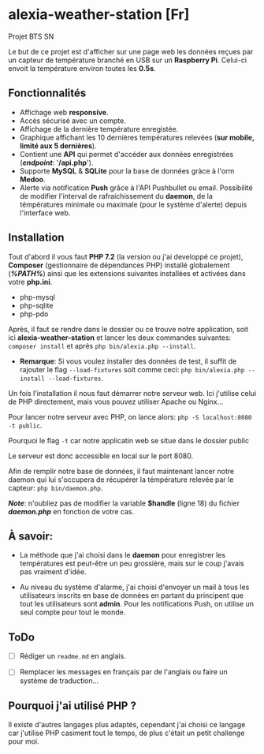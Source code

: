 # alexia-weather-station [Fr]

Projet BTS SN


Le but de ce projet est d'afficher sur une page web les données reçues par un capteur de température branché en USB sur un **Raspberry Pi**. Celui-ci envoit la température environ toutes les **0.5s**.


Fonctionnalités
-

- Affichage web **responsive**.
- Accès sécurisé avec un compte.
- Affichage de la dernière température enregistée.
- Graphique affichant les 10 dernières températures relevées (**sur mobile, limité aux 5 dernières**).
- Contient une **API** qui permet d'accéder aux données enregistrées (***endpoint***: '**/api.php**').
- Supporte **MySQL** & **SQLite** pour la base de données gràce à l'orm **Medoo**.
- Alerte via notification **Push** grâce à l'API Pushbullet ou email.
Possibilité de modifier l'interval de rafraichissement du **daemon**, de la témpératures minimale ou maximale (pour le système d'alerte) depuis l'interface web.

Installation
-
Tout d'abord il vous faut **PHP 7.2** (la version ou j'ai developpé ce projet), **Composer** (gestionnaire de dépendances PHP) installé globalement (***%PATH%***) ainsi que les extensions suivantes installées et activées dans votre **php.ini**.

- php-mysql
- php-sqlite
- php-pdo

Après, il faut se rendre dans le dossier ou ce trouve notre application, soit ici **alexia-weather-station** et lancer les deux commandes suivantes: `composer install` et après `php bin/alexia.php --install`.

- **Remarque**: Si vous voulez installer des données de test, il suffit de rajouter le flag `--load-fixtures` soit comme ceci: `php bin/alexia.php --install --load-fixtures`.

Un fois l'installation il nous faut démarrer notre serveur web.
Ici j'utilise celui de PHP directement, mais vous pouvez utiliser Apache ou Nginx...

Pour lancer notre serveur avec PHP, on lance alors: `php -S localhost:8080 -t public`.

Pourquoi le flag `-t` car notre applicatin web se situe dans le dossier public

Le serveur est donc accessible en local sur le port 8080.

Afin de remplir notre base de données, il faut maintenant lancer notre daemon qui lui s'occupera de récupérer la témpérature relevée par le capteur: `php bin/daemon.php`.

***Note***: n'oubliez pas de modifier la variable **$handle** (ligne 18) du fichier ***daemon.php*** en fonction de votre cas.


À savoir:
-

- La méthode que j'ai choisi dans le **daemon** pour enregistrer les températures est peut-être un peu grossière, mais sur le coup j'avais pas vraiment d'idée.


- Au niveau du système d'alarme, j'ai choisi d'envoyer un mail à tous les utilisateurs inscrits en base de données en partant du principent que tout les utilisateurs sont **admin**. Pour les notifications Push, on utilise un seul compte pour tout le monde.

ToDo
-

- [ ] Rédiger un `readme.md` en anglais.
- [ ] Remplacer les messages en français par de l'anglais ou faire un système de traduction...


Pourquoi j'ai utilisé PHP ?
-
Il existe d'autres langages plus adaptés, cependant j'ai choisi ce langage car j'utilise PHP casiment tout le temps, de plus c'était un petit challenge pour moi.